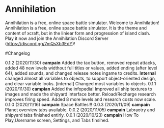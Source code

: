 # Annihilation

  Annihilation is a free, online space battle simulater.
 Welcome to Annihilation! Annihilation is a free, online space battle simulator. It is the theme and content of xcraft, but in the liniear form and progression of island clash. Play it now and join the Annihilation Discord Server (https://discord.gg/7mQsXb3EdY)!
 
 #Changelog
 
 
0.1.2	(2020/11/30)	**campain** Added the tax button, removed repeat attacks, added 48 new levels widthout full titles or values, added ending (after level 64), added sounds, and changed release notes ingame to credits. **Internal** changed almost all variables to objects, to support object-oriented design, and clear variable looks.
[internal] Changed most variables to objects.
0.1.1	(2020/11/30)	**campian** Added the infopedia! Improved all ship textures to images and made the shipyard interface better. Reload/Recharge research improves firing speed. Added 8 more levels and research costs now scale.
0.1.0	(2020/11/16)	**campain** Space Battles!!!
0.0.3	(2020/11/09)	**campain** Planet overview tabs available.
0.0.2	(2020/11/05)	**campain** Labraotry and shipyard tabs finished entirly.
0.0.1	(2020/10/23)	**campain** How To Play,Username screen, Settings, and Tabs finsihed.
 
